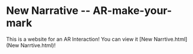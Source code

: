 # New Narrative -- AR-make-your-mark
This is a website for an AR Interaction! You can view it [New Narrtive.html](New Narrtive.html)!
